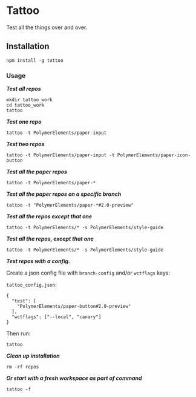 # Tattoo
Test all the things over and over.

## Installation

```
npm install -g tattoo
```

### Usage

***Test all repos***
```
mkdir tattoo_work
cd tattoo_work
tattoo
```

***Test one repo***
```
tattoo -t PolymerElements/paper-input
```

***Test two repos***

```
tattoo -t PolymerElements/paper-input -t PolymerElements/paper-icon-button
```

***Test all the paper repos***

```
tattoo -t PolymerElements/paper-*
```

***Test all the paper repos on a specific branch***

```
tattoo -t "PolymerElements/paper-*#2.0-preview"
```

***Test all the repos except that one***

```
tattoo -t PolymerElements/* -s PolymerElements/style-guide
```

***Test all the repos, except that one***

```
tattoo -t PolymerElements/* -s PolymerElements/style-guide
```

***Test repos with a config.***

Create a json config file with `branch-config` and/or `wctflags` keys:

`tattoo_config.json`:
```
{
  "test": [
    "PolymerElements/paper-button#2.0-preview"
  ],
  "wctflags": ["--local", "canary"]
}
```

Then run:

```
tattoo
```

***Clean up installation***
```
rm -rf repos
```

***Or start with a fresh workspace as part of command***
```
tattoo -f
```
